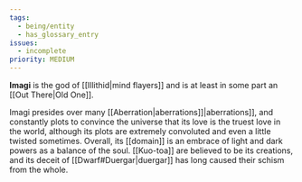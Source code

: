 ```yaml
---
tags:
  - being/entity
  - has_glossary_entry
issues:
  - incomplete
priority: MEDIUM
---
```


**Imagi** is the god of [[Illithid|mind flayers]] and is at least in some part an [[Out There|Old One]]. 

Imagi presides over many [[Aberration|aberrations]]|aberrations]], and constantly plots to convince the universe that its love is the truest love in the world, although its plots are extremely convoluted and even a little twisted sometimes. Overall, its [[domain]] is an embrace of light and dark powers as a balance of the soul. [[Kuo-toa]] are believed to be its creations, and its deceit of [[Dwarf#Duergar|duergar]] has long caused their schism from the whole.